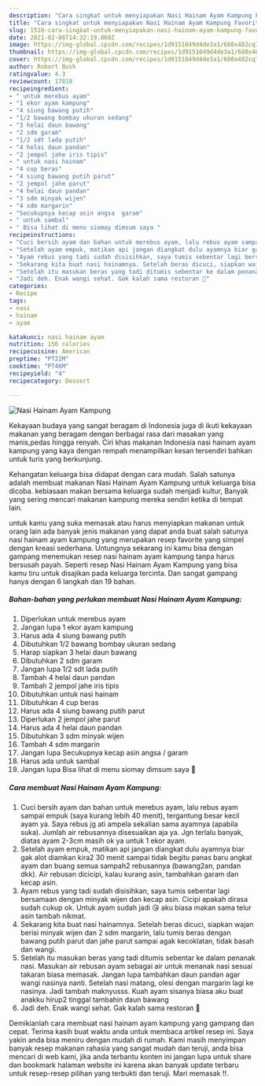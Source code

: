 ```yaml
---
description: "Cara singkat untuk menyiapakan Nasi Hainam Ayam Kampung Favorite"
title: "Cara singkat untuk menyiapakan Nasi Hainam Ayam Kampung Favorite"
slug: 1510-cara-singkat-untuk-menyiapakan-nasi-hainam-ayam-kampung-favorite
date: 2021-02-06T14:32:19.060Z
image: https://img-global.cpcdn.com/recipes/1d9151049d4de3a1/680x482cq70/nasi-hainam-ayam-kampung-foto-resep-utama.jpg
thumbnail: https://img-global.cpcdn.com/recipes/1d9151049d4de3a1/680x482cq70/nasi-hainam-ayam-kampung-foto-resep-utama.jpg
cover: https://img-global.cpcdn.com/recipes/1d9151049d4de3a1/680x482cq70/nasi-hainam-ayam-kampung-foto-resep-utama.jpg
author: Robert Bush
ratingvalue: 4.3
reviewcount: 17818
recipeingredient:
- " untuk merebus ayam"
- "1 ekor ayam kampung"
- "4 siung bawang putih"
- "1/2 bawang bombay ukuran sedang"
- "3 helai daun bawang"
- "2 sdm garam"
- "1/2 sdt lada putih"
- "4 helai daun pandan"
- "2 jempol jahe iris tipis"
- " untuk nasi hainam"
- "4 cup beras"
- "4 siung bawang putih parut"
- "2 jempol jahe parut"
- "4 helai daun pandan"
- "3 sdm minyak wijen"
- "4 sdm margarin"
- "Secukupnya kecap asin angsa  garam"
- " untuk sambal"
- " Bisa lihat di menu siomay dimsum saya "
recipeinstructions:
- "Cuci bersih ayam dan bahan untuk merebus ayam, lalu rebus ayam sampai empuk (saya kurang lebih 40 menit), tergantung besar kecil ayam ya. Saya rebus jg ati ampela sekalian sama ayamnya (apabila suka). Jumlah air rebusannya disesuaikan aja ya. Jgn terlalu banyak, diatas ayam 2-3cm masih ok ya untuk 1 ekor ayam."
- "Setelah ayam empuk, matikan api jangan diangkat dulu ayamnya biar gak alot diamkan kira2 30 menit sampai tidak begitu panas baru angkat ayam dan buang semua sampah2 rebusannya (bawang2an, pandan dkk). Air rebusan dicicipi, kalau kurang asin, tambahkan garam dan kecap asin."
- "Ayam rebus yang tadi sudah disisihkan, saya tumis sebentar lagi bersamaan dengan minyak wijen dan kecap asin. Cicipi apakah dirasa sudah cukup ok. Untuk ayam sudah jadi 😘 aku biasa makan sama telur asin tambah nikmat."
- "Sekarang kita buat nasi hainamnya. Setelah beras dicuci, siapkan wajan berisi minyak wijen dan 2 sdm margarin, lalu tumis beras dengan bawang putih parut dan jahe parut sampai agak kecoklatan, tidak basah dan wangi."
- "Setelah itu masukan beras yang tadi ditumis sebentar ke dalam penanak nasi. Masukan air rebusan ayam sebagai air untuk menanak nasi sesuai takaran biasa memasak. Jangan lupa tambahkan daun pandan agar wangi nasinya nanti. Setelah nasi matang, olesi dengan margarin lagi ke nasinya. Jadi tambah maknyusss. Kuah ayam sisanya biasa aku buat anakku hirup2 tinggal tambahin daun bawang"
- "Jadi deh. Enak wangi sehat. Gak kalah sama restoran 🥰"
categories:
- Recipe
tags:
- nasi
- hainam
- ayam

katakunci: nasi hainam ayam 
nutrition: 156 calories
recipecuisine: American
preptime: "PT22M"
cooktime: "PT46M"
recipeyield: "4"
recipecategory: Dessert

---
```



![Nasi Hainam Ayam Kampung](https://img-global.cpcdn.com/recipes/1d9151049d4de3a1/680x482cq70/nasi-hainam-ayam-kampung-foto-resep-utama.jpg)

Kekayaan budaya yang sangat beragam di Indonesia juga di ikuti kekayaan makanan yang beragam dengan berbagai rasa dari masakan yang manis,pedas hingga renyah. Ciri khas makanan Indonesia nasi hainam ayam kampung yang kaya dengan rempah menampilkan kesan tersendiri bahkan untuk turis yang berkunjung.


Kehangatan keluarga bisa didapat dengan cara mudah. Salah satunya adalah membuat makanan Nasi Hainam Ayam Kampung untuk keluarga bisa dicoba. kebiasaan makan bersama keluarga sudah menjadi kultur, Banyak yang sering mencari makanan kampung mereka sendiri ketika di tempat lain.



untuk kamu yang suka memasak atau harus menyiapkan makanan untuk orang lain ada banyak jenis makanan yang dapat anda buat salah satunya nasi hainam ayam kampung yang merupakan resep favorite yang simpel dengan kreasi sederhana. Untungnya sekarang ini kamu bisa dengan gampang menemukan resep nasi hainam ayam kampung tanpa harus bersusah payah.
Seperti resep Nasi Hainam Ayam Kampung yang bisa kamu tiru untuk disajikan pada keluarga tercinta. Dan sangat gampang hanya dengan 6 langkah dan 19 bahan.


<!--inarticleads1-->

##### Bahan-bahan yang perlukan membuat Nasi Hainam Ayam Kampung:

1. Diperlukan  untuk merebus ayam
1. Jangan lupa 1 ekor ayam kampung
1. Harus ada 4 siung bawang putih
1. Dibutuhkan 1/2 bawang bombay ukuran sedang
1. Harap siapkan 3 helai daun bawang
1. Dibutuhkan 2 sdm garam
1. Jangan lupa 1/2 sdt lada putih
1. Tambah 4 helai daun pandan
1. Tambah 2 jempol jahe iris tipis
1. Dibutuhkan  untuk nasi hainam
1. Dibutuhkan 4 cup beras
1. Harus ada 4 siung bawang putih parut
1. Diperlukan 2 jempol jahe parut
1. Harus ada 4 helai daun pandan
1. Dibutuhkan 3 sdm minyak wijen
1. Tambah 4 sdm margarin
1. Jangan lupa Secukupnya kecap asin angsa / garam
1. Harus ada  untuk sambal
1. Jangan lupa  Bisa lihat di menu siomay dimsum saya 🥰




<!--inarticleads2-->

##### Cara membuat  Nasi Hainam Ayam Kampung:

1. Cuci bersih ayam dan bahan untuk merebus ayam, lalu rebus ayam sampai empuk (saya kurang lebih 40 menit), tergantung besar kecil ayam ya. Saya rebus jg ati ampela sekalian sama ayamnya (apabila suka). Jumlah air rebusannya disesuaikan aja ya. Jgn terlalu banyak, diatas ayam 2-3cm masih ok ya untuk 1 ekor ayam.
1. Setelah ayam empuk, matikan api jangan diangkat dulu ayamnya biar gak alot diamkan kira2 30 menit sampai tidak begitu panas baru angkat ayam dan buang semua sampah2 rebusannya (bawang2an, pandan dkk). Air rebusan dicicipi, kalau kurang asin, tambahkan garam dan kecap asin.
1. Ayam rebus yang tadi sudah disisihkan, saya tumis sebentar lagi bersamaan dengan minyak wijen dan kecap asin. Cicipi apakah dirasa sudah cukup ok. Untuk ayam sudah jadi 😘 aku biasa makan sama telur asin tambah nikmat.
1. Sekarang kita buat nasi hainamnya. Setelah beras dicuci, siapkan wajan berisi minyak wijen dan 2 sdm margarin, lalu tumis beras dengan bawang putih parut dan jahe parut sampai agak kecoklatan, tidak basah dan wangi.
1. Setelah itu masukan beras yang tadi ditumis sebentar ke dalam penanak nasi. Masukan air rebusan ayam sebagai air untuk menanak nasi sesuai takaran biasa memasak. Jangan lupa tambahkan daun pandan agar wangi nasinya nanti. Setelah nasi matang, olesi dengan margarin lagi ke nasinya. Jadi tambah maknyusss. Kuah ayam sisanya biasa aku buat anakku hirup2 tinggal tambahin daun bawang
1. Jadi deh. Enak wangi sehat. Gak kalah sama restoran 🥰




Demikianlah cara membuat nasi hainam ayam kampung yang gampang dan cepat. Terima kasih buat waktu anda untuk membaca artikel resep ini. Saya yakin anda bisa meniru dengan mudah di rumah. Kami masih menyimpan banyak resep makanan rahasia yang sangat mudah dan teruji, anda bisa mencari di web kami, jika anda terbantu konten ini jangan lupa untuk share dan bookmark halaman website ini karena akan banyak update terbaru untuk resep-resep pilihan yang terbukti dan teruji. Mari memasak !!. 

